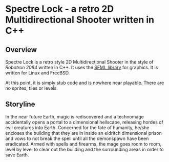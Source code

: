 # Spectre Lock - a retro 2D Multidirectional Shooter written in C++

## Overview

Spectre Lock is a retro style 2D Multidirectional Shooter in the style of _Robotron 2084_ written in C++. It uses the [SFML library](https://www.sfml-dev.org/) for graphics. It is written for Linux and FreeBSD.

At this point, it is simply stub code and is nowhere near playable.  There are no sprites, tiles or levels.

## Storyline

In the near future Earth, magic is rediscovered and a technomage accidentally opens a portal to a dimensional hellscape, releasing hordes of evil creatures into Earth. Concerned for the fate of humanity, he/she encloses the building that they are in inside an eldritch dimensional prison and vows to not break the spell until all the demonspawn have been eradicated. Armed with spells and firearms, the mage goes room to room, level by level to clear out the building and the surrounding areas in order to save Earth.